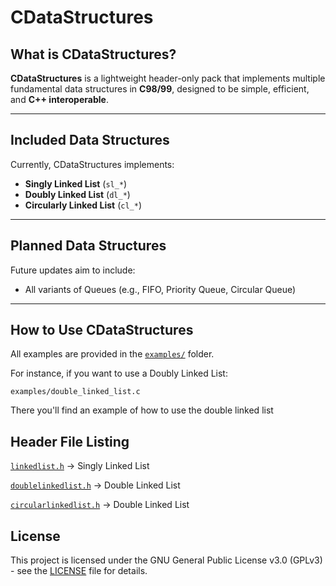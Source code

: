 # CDataStructures

## What is CDataStructures?
**CDataStructures** is a lightweight header-only pack that implements multiple fundamental data structures in **C98/99**, designed to be simple, efficient, and **C++ interoperable**.

---

## Included Data Structures
Currently, CDataStructures implements:

- **Singly Linked List** (`sl_*`)
- **Doubly Linked List** (`dl_*`)
- **Circularly Linked List** (`cl_*`)

---

## Planned Data Structures
Future updates aim to include:

- All variants of Queues (e.g., FIFO, Priority Queue, Circular Queue)

---

## How to Use CDataStructures
All examples are provided in the [`examples/`](./examples/) folder.

For instance, if you want to use a Doubly Linked List:

`examples/double_linked_list.c`

There you'll find an example of how to use the double linked list

## Header File Listing

[`linkedlist.h`](./linkedlist.h) → Singly Linked List

[`doublelinkedlist.h`](./doublelinkedlist.h) → Double Linked List

[`circularlinkedlist.h`](./circularlinkedlist.h) → Double Linked List

## License
This project is licensed under the GNU General Public License v3.0 (GPLv3) - see the [LICENSE](./LICENSE) file for details.
